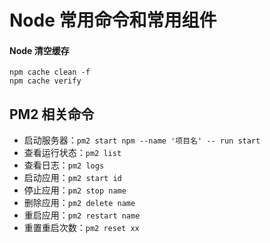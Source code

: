 # Node 常用命令和常用组件

#### Node 清空缓存

```
npm cache clean -f
npm cache verify
```

## PM2 相关命令

- 启动服务器：`pm2 start npm --name '项目名' -- run start`
- 查看运行状态：`pm2 list`
- 查看日志：`pm2 logs`
- 启动应用：`pm2 start id`
- 停止应用：`pm2 stop name`
- 删除应用：`pm2 delete name`
- 重启应用：`pm2 restart name`
- 重置重启次数：`pm2 reset xx`



